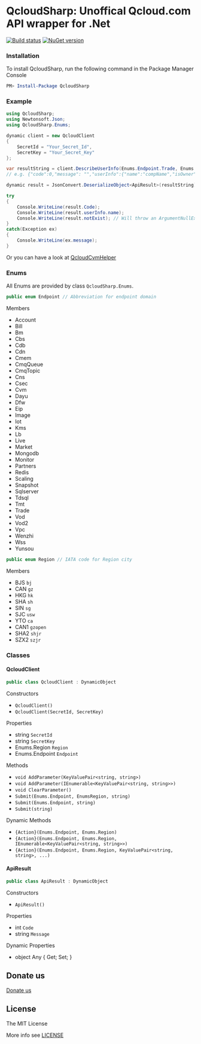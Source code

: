 QcloudSharp: Unoffical Qcloud.com API wrapper for .Net
===
[![Build status](https://ci.appveyor.com/api/projects/status/my3yu20j7635osdj?svg=true)](https://ci.appveyor.com/project/7IN0SAN9/qcloudsharp)
[![NuGet version](https://badge.fury.io/nu/QcloudSharp.svg)](https://www.nuget.org/packages/QcloudSharp)

### Installation
To install QcloudSharp, run the following command in the Package Manager Console
```powershell
PM> Install-Package QcloudSharp
```

### Example
```csharp
using QcloudSharp;
using Newtonsoft.Json;
using QcloudSharp.Enums;

dynamic client = new QcloudClient
{
    SecretId = "Your_Secret_Id",
    SecretKey = "Your_Secret_Key"
};

var resultString = client.DescribeUserInfo(Enums.Endpoint.Trade, Enums.Endpoint.Region.CAN);
// e.g. {"code":0,"message": "","userInfo":{"name":"compName","isOwner":1,"mailStatus":1,"mail":"112233@qq.com","phone":"13811112222"}}

dynamic result = JsonConvert.DeserializeObject<ApiResult>(resultString);

try
{
    Console.WriteLine(result.Code);
    Console.WriteLine(result.userInfo.name);
    Console.WriteLine(result.notExist); // Will throw an ArgumentNullException
}
catch(Exception ex)
{
    Console.WriteLine(ex.message);
}
```

Or you can have a look at [QcloudCvmHelper](https://github.com/kinosang/QcloudCvmHelper)

### Enums

All Enums are provided by class `QcloudSharp.Enums`.

```csharp
public enum Endpoint // Abbreviation for endpoint domain
```

Members
* Account
* Bill
* Bm
* Cbs
* Cdb
* Cdn
* Cmem
* CmqQueue
* CmqTopic
* Cns
* Csec
* Cvm
* Dayu
* Dfw
* Eip
* Image
* Iot
* Kms
* Lb
* Live
* Market
* Mongodb
* Monitor
* Partners
* Redis
* Scaling
* Snapshot
* Sqlserver
* Tdsql
* Tmt
* Trade
* Vod
* Vod2
* Vpc
* Wenzhi
* Wss
* Yunsou

```csharp
public enum Region // IATA code for Region city
```

Members
* BJS `bj`
* CAN `gz`
* HKG `hk`
* SHA `sh`
* SIN `sg`
* SJC `usw`
* YTO `ca`
* CAN1 `gzopen`
* SHA2 `shjr`
* SZX2 `szjr`

### Classes

#### QcloudClient

```csharp
public class QcloudClient : DynamicObject
```

Constructors
* `QcloudClient()`
* `QcloudClient(SecretId, SecretKey)`

Properties
* string `SecretId`
* string `SecretKey`
* Enums.Region `Region`
* Enums.Endpoint `Endpoint`

Methods
* `void AddParameter(KeyValuePair<string, string>)`
* `void AddParameter(IEnumerable<KeyValuePair<string, string>>)`
* `void ClearParameter()`
* `Submit(Enums.Endpoint, EnumsRegion, string)`
* `Submit(Enums.Endpoint, string)`
* `Submit(string)`

Dynamic Methods
* `{Action}(Enums.Endpoint, Enums.Region)`
* `{Action}(Enums.Endpoint, Enums.Region, IEnumerable<KeyValuePair<string, string>>)`
* `{Action}(Enums.Endpoint, Enums.Region, KeyValuePair<string, string>, ...)`

#### ApiResult

```csharp
public class ApiResult : DynamicObject
```

Constructors
* `ApiResult()`

Properties
* int `Code`
* string `Message`

Dynamic Properties
* object Any { Get; Set; }

## Donate us

[Donate us](https://7in0.me/#donate)

## License

The MIT License

More info see [LICENSE](LICENSE)
